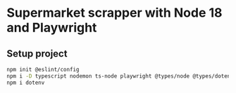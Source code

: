 # Supermarket scrapper with Node 18 and Playwright

## Setup project

```bash
npm init @eslint/config
npm i -D typescript nodemon ts-node playwright @types/node @types/dotenv
npm i dotenv
```